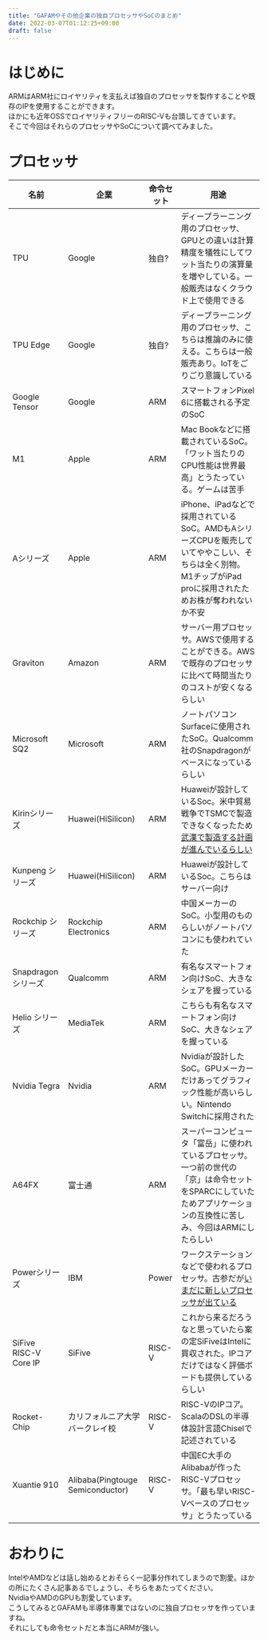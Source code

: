 ```yaml
---
title: "GAFAMやその他企業の独自プロセッサやSoCのまとめ"
date: 2022-03-07T01:12:25+09:00
draft: false
---
```



# はじめに
ARMはARM社にロイヤリティを支払えば独自のプロセッサを製作することや既存のIPを使用することができます。 \
ほかにも近年OSSでロイヤリティフリーのRISC-Vも台頭してきています。\
そこで今回はそれらのプロセッサやSoCについて調べてみました。

# プロセッサ

|名前|企業|命令セット|用途|
|---|---|---|---|
|TPU|Google|独自?|ディープラーニング用のプロセッサ、GPUとの違いは計算精度を犠牲にしてワット当たりの演算量を増やしている。一般販売はなくクラウド上で使用できる|
|TPU Edge|Google|独自?|ディープラーニング用のプロセッサ、こちらは推論のみに使える。こちらは一般販売あり。IoTをごりごり意識している|
|Google Tensor|Google|ARM|スマートフォンPixel 6に搭載される予定のSoC|
|M1|Apple|ARM|Mac Bookなどに搭載されているSoC。「ワット当たりのCPU性能は世界最高」とうたっている。ゲームは苦手|
|Aシリーズ|Apple|ARM|iPhone、iPadなどで採用されているSoC。AMDもAシリーズCPUを販売していてややこしい、そちらは全く別物。M1チップがiPad proに採用されたためお株が奪われないか不安|
|Graviton|Amazon|ARM|サーバー用プロセッサ。AWSで使用することができる。AWSで既存のプロセッサに比べて時間当たりのコストが安くなるらしい|
|Microsoft SQ2|Microsoft|ARM|ノートパソコンSurfaceに使用されたSoC。Qualcomm社のSnapdragonがベースになっているらしい|
|Kirinシリーズ|Huawei(HiSilicon)|ARM|Huaweiが設計しているSoc。米中貿易戦争でTSMCで製造できなくなったため[武漢で製造する計画が進んでいるらしい](https://iphone-mania.jp/news-378707/)|
|Kunpeng シリーズ|Huawei(HiSilicon)|ARM|Huaweiが設計しているSoc。こちらはサーバー向け|
|Rockchip シリーズ|Rockchip Electronics|ARM|中国メーカーのSoC。小型用のものらしいがノートパソコンにも使われていた|
|Snapdragon シリーズ|Qualcomm|ARM|有名なスマートフォン向けSoC、大きなシェアを握っている|
|Helio シリーズ|MediaTek|ARM|こちらも有名なスマートフォン向けSoC、大きなシェアを握っている|
|Nvidia Tegra|Nvidia|ARM|Nvidiaが設計したSoC。GPUメーカーだけあってグラフィック性能が高いらしい。Nintendo Switchに採用された|
|A64FX|富士通|ARM|スーパーコンピュータ「富岳」に使われているプロセッサ。一つ前の世代の「京」は命令セットをSPARCにしていたためアプリケーションの互換性に苦しみ、今回はARMにしたらしい|
|Powerシリーズ|IBM|Power|ワークステーションなどで使われるプロセッサ。古参だが[いまだに新しいプロセッサが出ている](https://www.ibm.com/blogs/systems/jp-ja/ibm-power-systems-announces-power10-processor/)|
|SiFive RISC-V Core IP |SiFive|RISC-V|これから来るだろうなと思っていたら案の定SiFiveはIntelに買収された。IPコアだけではなく評価ボードも提供しているらしい|
|Rocket-Chip|カリフォルニア大学バークレイ校|RISC-V|RISC-VのIPコア。ScalaのDSLの半導体設計言語Chiselで記述されている|
|Xuantie 910|Alibaba(Pingtouge Semiconductor)|RISC-V|中国EC大手のAlibabaが作ったRISC-Vプロセッサ。「最も早いRISC-Vベースのプロセッサ」とうたっている|


# おわりに
IntelやAMDなどは話し始めるとおそらく一記事分作れてしまうので割愛。ほかの所にたくさん記事あるでしょうし、そちらをあたってください。\
NvidiaやAMDのGPUも割愛しています。\
こうしてみるとGAFAMも半導体専業ではないのに独自プロセッサを作っていますね。\
それにしても命令セットだと本当にARMが強い。
